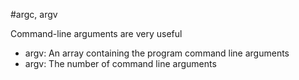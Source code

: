 #argc, argv

Command-line arguments are very useful
* argv: An array containing the program command line arguments
* argv: The number of command line arguments
